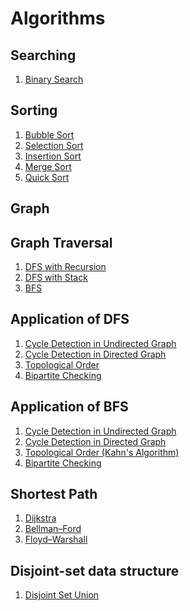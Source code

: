 # Algorithms

## Searching
  1. [Binary Search](https://github.com/ImtiajEmon/Algorithms/blob/main/Searchingn%20Algorithms/binary_search.py)

##  Sorting
  1. [Bubble Sort](https://github.com/ImtiajEmon/Algorithms/blob/main/Sorting%20Algorithms/Bubble_Sort.py)
  2. [Selection Sort](https://github.com/ImtiajEmon/Algorithms/blob/main/Sorting%20Algorithms/Selection_Sort.py)
  3. [Insertion Sort](https://github.com/ImtiajEmon/Algorithms/blob/main/Sorting%20Algorithms/Insertion_Sort.py)
  4. [Merge Sort](https://github.com/ImtiajEmon/Algorithms/blob/main/Sorting%20Algorithms/Merge_Sort.py)
  5. [Quick Sort](https://github.com/ImtiajEmon/Algorithms/blob/main/Sorting%20Algorithms/Quick_Sort.py)

## Graph

## Graph Traversal
  1. [DFS with Recursion](https://github.com/ImtiajEmon/Algorithms/blob/main/Graph%20Algorithms/dfs_with_recursion.py)
  2. [DFS with Stack](https://github.com/ImtiajEmon/Algorithms/blob/main/Graph%20Algorithms/dfs_with_stack)
  3. [BFS](https://github.com/ImtiajEmon/Algorithms/blob/main/Graph%20Algorithms/bfs.py)

## Application of DFS
  1. [Cycle Detection in Undirected Graph](https://github.com/ImtiajEmon/Algorithms/blob/main/Graph%20Algorithms/cycle_detection_using_dfs_in_ug.py)
  2. [Cycle Detection in Directed Graph](https://github.com/ImtiajEmon/Algorithms/blob/main/Graph%20Algorithms/cycle_detection_using_dfs_in_dg.py)
  3. [Topological Order](https://github.com/ImtiajEmon/Algorithms/blob/main/Graph%20Algorithms/topological_sort.py)
  4. [Bipartite Checking](https://github.com/ImtiajEmon/Algorithms/blob/main/Graph%20Algorithms/bipartite_checking_using_dfs.py)

## Application of BFS
  1. [Cycle Detection in Undirected Graph](https://github.com/ImtiajEmon/Algorithms/blob/main/Graph%20Algorithms/cycle_detection_using_bfs_in_ug.py)
  2. [Cycle Detection in Directed Graph](https://github.com/ImtiajEmon/Algorithms/blob/main/Graph%20Algorithms/cycle_detection_using_bfs_in_dg.py)
  3. [Topological Order (Kahn's Algorithm)](https://github.com/ImtiajEmon/Algorithms/blob/main/Graph%20Algorithms/kahn.py)
  4. [Bipartite Checking](https://github.com/ImtiajEmon/Algorithms/blob/main/Graph%20Algorithms/bipartite_checking_using_bfs.py)

## Shortest Path
  1. [Dijkstra]()
  2. [Bellman–Ford]()
  3. [Floyd–Warshall]()

## Disjoint-set data structure
  1. [Disjoint Set Union](https://github.com/ImtiajEmon/CSE221_LAB/blob/main/Algorithms/dsu.py)
